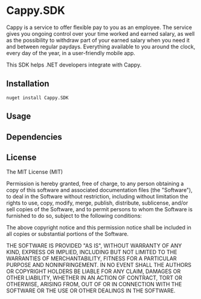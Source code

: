 # Cappy.SDK

Cappy is a service to offer flexible pay to you as an employee. The service gives you ongoing control over your time worked and earned salary, as well as the possibility to withdraw part of your earned salary when you need it and between regular paydays. Everything available to you around the clock, every day of the year, in a user-friendly mobile app.

This SDK helps .NET developers integrate with Cappy.

## Installation

`nuget install Cappy.SDK`

## Usage

## Dependencies

## License

The MIT License (MIT)

Permission is hereby granted, free of charge, to any person obtaining a copy of this software and associated documentation files (the "Software"), to deal in the Software without restriction, including without limitation the rights to use, copy, modify, merge, publish, distribute, sublicense, and/or sell copies of the Software, and to permit persons to whom the Software is furnished to do so, subject to the following conditions:

The above copyright notice and this permission notice shall be included in all copies or substantial portions of the Software.

THE SOFTWARE IS PROVIDED "AS IS", WITHOUT WARRANTY OF ANY KIND, EXPRESS OR IMPLIED, INCLUDING BUT NOT LIMITED TO THE WARRANTIES OF MERCHANTABILITY, FITNESS FOR A PARTICULAR PURPOSE AND NONINFRINGEMENT. IN NO EVENT SHALL THE AUTHORS OR COPYRIGHT HOLDERS BE LIABLE FOR ANY CLAIM, DAMAGES OR OTHER LIABILITY, WHETHER IN AN ACTION OF CONTRACT, TORT OR OTHERWISE, ARISING FROM, OUT OF OR IN CONNECTION WITH THE SOFTWARE OR THE USE OR OTHER DEALINGS IN THE SOFTWARE.